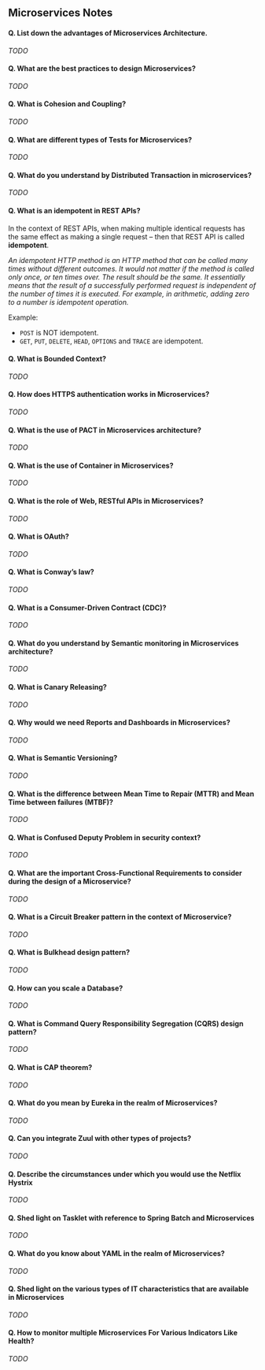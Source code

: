 ## Microservices Notes

#### Q. List down the advantages of Microservices Architecture. 
*TODO*
#### Q. What are the best practices to design Microservices? 
*TODO*
#### Q. What is Cohesion and Coupling?  
*TODO*
#### Q. What are different types of Tests for Microservices?
*TODO*
#### Q. What do you understand by Distributed Transaction in microservices?
*TODO*
#### Q. What is an idempotent in REST APIs? 
In the context of REST APIs, when making multiple identical requests has the same effect as making a single request – then that REST API is called **idempotent**.  

*An idempotent HTTP method is an HTTP method that can be called many times without different outcomes. It would not matter if the method is called only once, or ten times over. The result should be the same. It essentially means that the result of a successfully performed request is independent of the number of times it is executed. For example, in arithmetic, adding zero to a number is idempotent operation.*

Example:
* `POST` is NOT idempotent.
* `GET`, `PUT`, `DELETE`, `HEAD`, `OPTIONS` and `TRACE` are idempotent.

#### Q. What is Bounded Context? 
*TODO*
#### Q. How does HTTPS authentication works in Microservices? 
*TODO*
#### Q. What is the use of PACT in Microservices architecture?
*TODO*
#### Q. What is the use of Container in Microservices? 
*TODO*
#### Q. What is the role of Web, RESTful APIs in Microservices? 
*TODO*
#### Q. What is OAuth?
*TODO*
#### Q. What is Conway’s law?
*TODO*
#### Q. What is a Consumer-Driven Contract (CDC)?
*TODO*
#### Q. What do you understand by Semantic monitoring in Microservices architecture? 
*TODO*
#### Q. What is Canary Releasing? 
*TODO*
#### Q. Why would we need Reports and Dashboards in Microservices? 
*TODO*
#### Q. What is Semantic Versioning? 
*TODO*
#### Q. What is the difference between Mean Time to Repair (MTTR) and Mean Time between failures (MTBF)? 
*TODO*
#### Q. What is Confused Deputy Problem in security context?
*TODO*
#### Q. What are the important Cross-Functional Requirements to consider during the design of a Microservice?
*TODO*
#### Q. What is a Circuit Breaker pattern in the context of Microservice?
*TODO*
#### Q. What is Bulkhead design pattern?
*TODO*
#### Q. How can you scale a Database?
*TODO*
#### Q. What is Command Query Responsibility Segregation (CQRS) design pattern?
*TODO*
#### Q. What is CAP theorem?
*TODO*
#### Q. What do you mean by Eureka in the realm of Microservices?
*TODO*
#### Q. Can you integrate Zuul with other types of projects?
*TODO*
#### Q. Describe the circumstances under which you would use the Netflix Hystrix
*TODO*
#### Q. Shed light on Tasklet with reference to Spring Batch and Microservices  
*TODO*
#### Q. What do you know about YAML in the realm of Microservices?
*TODO*
#### Q. Shed light on the various types of IT characteristics that are available in Microservices
*TODO*
#### Q. How to monitor multiple Microservices For Various Indicators Like Health?
*TODO*
